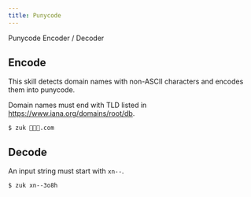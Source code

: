 ```yaml
---
title: Punycode
---
```


Punycode Encoder / Decoder

## Encode

This skill detects domain names with non-ASCII characters and encodes them into punycode.

Domain names must end with TLD listed in https://www.iana.org/domains/root/db.

```
$ zuk 🌵🌵🌵.com
```

## Decode

An input string must start with `xn--`.

```
$ zuk xn--3o8h
```